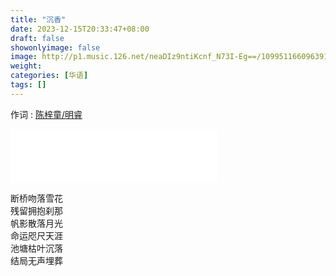 ```yaml
---
title: "沉香"
date: 2023-12-15T20:33:47+08:00
draft: false
showonlyimage: false
image: http://p1.music.126.net/neaDIz9ntiKcnf_N73I-Eg==/109951166096391422.jpg
weight: 
categories: [华语]
tags: []
---
```

作词 : [陈梓童/明睿](https://music.163.com/#/song?id=1854169916&userid=29382116)
<!--more-->

<iframe frameborder="no" border="0" marginwidth="0" marginheight="0" width=330 height=86 src="//music.163.com/outchain/player?type=2&id=1854169916&auto=0&height=66"></iframe>

断桥吻落雪花  
残留拥抱刹那  
帆影散落月光  
命运咫尺天涯  
池塘枯叶沉落  
结局无声埋葬  
